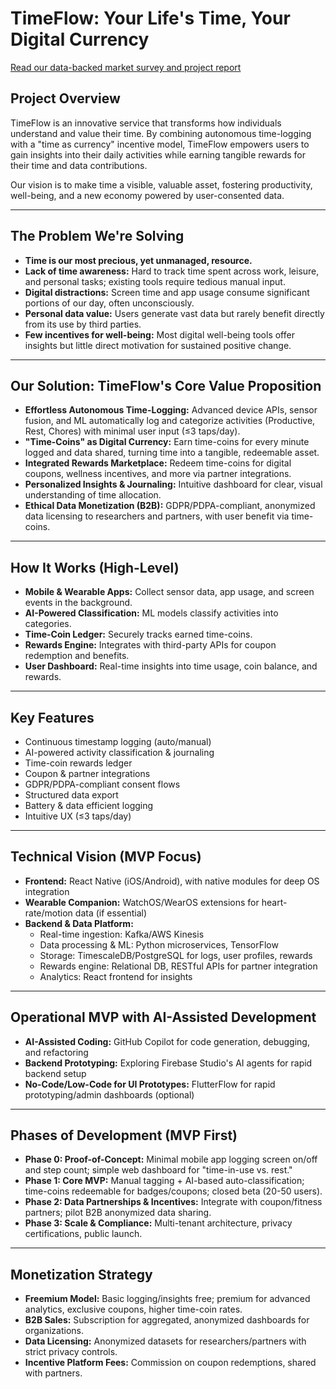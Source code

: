 # TimeFlow: Your Life's Time, Your Digital Currency

[Read our data-backed market survey and project report](reports/Time_AccountingService_%20Market_Research.pdf)

## Project Overview
TimeFlow is an innovative service that transforms how individuals understand and value their time. By combining autonomous time-logging with a "time as currency" incentive model, TimeFlow empowers users to gain insights into their daily activities while earning tangible rewards for their time and data contributions.

Our vision is to make time a visible, valuable asset, fostering productivity, well-being, and a new economy powered by user-consented data.

---

## The Problem We're Solving
- **Time is our most precious, yet unmanaged, resource.**
- **Lack of time awareness:** Hard to track time spent across work, leisure, and personal tasks; existing tools require tedious manual input.
- **Digital distractions:** Screen time and app usage consume significant portions of our day, often unconsciously.
- **Personal data value:** Users generate vast data but rarely benefit directly from its use by third parties.
- **Few incentives for well-being:** Most digital well-being tools offer insights but little direct motivation for sustained positive change.

---

## Our Solution: TimeFlow's Core Value Proposition
- **Effortless Autonomous Time-Logging:** Advanced device APIs, sensor fusion, and ML automatically log and categorize activities (Productive, Rest, Chores) with minimal user input (≤3 taps/day).
- **"Time-Coins" as Digital Currency:** Earn time-coins for every minute logged and data shared, turning time into a tangible, redeemable asset.
- **Integrated Rewards Marketplace:** Redeem time-coins for digital coupons, wellness incentives, and more via partner integrations.
- **Personalized Insights & Journaling:** Intuitive dashboard for clear, visual understanding of time allocation.
- **Ethical Data Monetization (B2B):** GDPR/PDPA-compliant, anonymized data licensing to researchers and partners, with user benefit via time-coins.

---

## How It Works (High-Level)
- **Mobile & Wearable Apps:** Collect sensor data, app usage, and screen events in the background.
- **AI-Powered Classification:** ML models classify activities into categories.
- **Time-Coin Ledger:** Securely tracks earned time-coins.
- **Rewards Engine:** Integrates with third-party APIs for coupon redemption and benefits.
- **User Dashboard:** Real-time insights into time usage, coin balance, and rewards.

---

## Key Features
- Continuous timestamp logging (auto/manual)
- AI-powered activity classification & journaling
- Time-coin rewards ledger
- Coupon & partner integrations
- GDPR/PDPA-compliant consent flows
- Structured data export
- Battery & data efficient logging
- Intuitive UX (≤3 taps/day)

---

## Technical Vision (MVP Focus)
- **Frontend:** React Native (iOS/Android), with native modules for deep OS integration
- **Wearable Companion:** WatchOS/WearOS extensions for heart-rate/motion data (if essential)
- **Backend & Data Platform:**
  - Real-time ingestion: Kafka/AWS Kinesis
  - Data processing & ML: Python microservices, TensorFlow
  - Storage: TimescaleDB/PostgreSQL for logs, user profiles, rewards
  - Rewards engine: Relational DB, RESTful APIs for partner integration
  - Analytics: React frontend for insights

---

## Operational MVP with AI-Assisted Development
- **AI-Assisted Coding:** GitHub Copilot for code generation, debugging, and refactoring
- **Backend Prototyping:** Exploring Firebase Studio's AI agents for rapid backend setup
- **No-Code/Low-Code for UI Prototypes:** FlutterFlow for rapid prototyping/admin dashboards (optional)

---

## Phases of Development (MVP First)
- **Phase 0: Proof-of-Concept:** Minimal mobile app logging screen on/off and step count; simple web dashboard for "time-in-use vs. rest."
- **Phase 1: Core MVP:** Manual tagging + AI-based auto-classification; time-coins redeemable for badges/coupons; closed beta (20-50 users).
- **Phase 2: Data Partnerships & Incentives:** Integrate with coupon/fitness partners; pilot B2B anonymized data sharing.
- **Phase 3: Scale & Compliance:** Multi-tenant architecture, privacy certifications, public launch.

---

## Monetization Strategy
- **Freemium Model:** Basic logging/insights free; premium for advanced analytics, exclusive coupons, higher time-coin rates.
- **B2B Sales:** Subscription for aggregated, anonymized dashboards for organizations.
- **Data Licensing:** Anonymized datasets for researchers/partners with strict privacy controls.
- **Incentive Platform Fees:** Commission on coupon redemptions, shared with partners.
